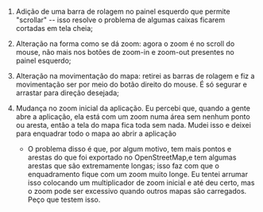 1. Adição de uma barra de rolagem no painel esquerdo que permite "scrollar" -- isso resolve o problema de algumas caixas ficarem cortadas em tela cheia;

2. Alteração na forma como se dá zoom: agora o zoom é no scroll do mouse, não mais nos botões de zoom-in e zoom-out presentes no painel esquerdo;

3. Alteração na movimentação do mapa: retirei as barras de rolagem e fiz a movimentação ser por meio do botão direito do mouse. É só segurar e arrastar para direção desejada;

4. Mudança no zoom inicial da aplicação. Eu percebi que, quando a gente abre a aplicação, ela está com um zoom numa área sem nenhum ponto ou aresta, então a tela do mapa fica toda sem nada. Mudei isso e deixei para enquadrar todo o mapa ao abrir a aplicação
	- O problema disso é que, por algum motivo, tem mais pontos e arestas do que foi exportado no OpenStreetMap,e tem algumas arestas que são extremamente longas; isso faz com que o enquadramento fique com um zoom muito longe. Eu tentei arrumar isso colocando um multiplicador de zoom inicial e até deu certo, mas o zoom pode ser excessivo quando outros mapas são carregados. Peço que testem isso.